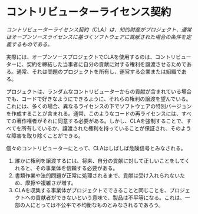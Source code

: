 # コントリビューターライセンス契約

*コントリビューターライセンス契約（CLA）は、知的財産がプロジェクト、通常はオープンソースライセンスに基づくソフトウェアに貢献された場合の条件を定義するものである。*

実際には、オープンソースプロジェクトでCLAを使用するのは、コントリビューターに、契約を締結した当事者に自分の貢献に対する権利を譲渡させるためである。通常、それは問題のプロジェクトを所有し、運営する企業または組織である。

プロジェクトは、ランダムなコントリビューターからの貢献が含まれている場合でも、コードで好きなようにできるように、それらの権利の譲渡を望んでいる。これには、多くの場合、異なるライセンスの下でソフトウェアの特別バージョンを作成することが含まれる。通常、このようなコードの再ライセンスには、すべての著作権者がそれに同意する必要がある。しかし、CLAを強制することで、すべてを所有しているか、譲渡された権利を持っていることが保証され、そのような障害を取り除くことができる。

個々のコントリビューターにとって、CLAはしばしば危険信号とみなされる。

1. 誰かに権利を譲渡するには、将来、自分の貢献に対して正しいことをしてくれると、その事業体を信頼する必要がある。
2. 書類作業や法的問題が正常に処理されるまで、貢献は受け入れられないため、摩擦や複雑さが増す。
3. CLAを収集する事業体がプロジェクトでできることと同じことを、プロジェクトへの貢献者ができないという意味で、製品は不平等になる。これは、一部の人にとっては不公平で不均衡なものとみなされるであろう。

